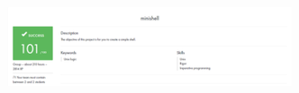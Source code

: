 ![minishell](https://github.com/ivanoriola/42/blob/ee981a7c1d337b64a05bea5476936e5ba6037f45/images/minishell.png)
